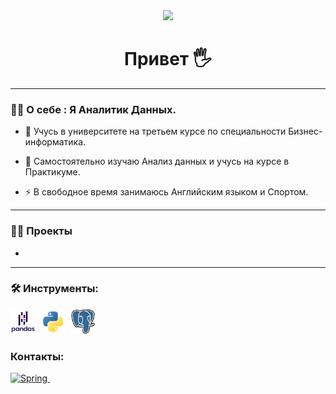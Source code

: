 <div id="header" align="center">
  <img src="https://media.giphy.com/media/UHyqxL3ilBCUxNgDQy/giphy.gif" width="300"/>
</div>

<div  align="center">
  
# Привет :raised_hand_with_fingers_splayed:
  
</div>
  
---

### :man_technologist: О себе : Я Аналитик Данных.

- :telescope: Учусь в университете на третьем курсе по специальности Бизнес-информатика.

- :brain: Самостоятельно изучаю Анализ данных и учусь на курсе в Практикуме.

- :zap: В свободное время занимаюсь Английским языком и Спортом.

---

### :construction_worker_woman: Проекты

-  

---

### :hammer_and_wrench: Инструменты:

 <img src="https://github.com/devicons/devicon/blob/master/icons/pandas/pandas-original-wordmark.svg" title="Spring" alt="Spring" width="40" height="40"/>&nbsp;
 <img src="https://github.com/devicons/devicon/blob/master/icons/python/python-original.svg" title="Material UI" alt="Material UI" width="40" height="40"/>&nbsp;
 <img src="https://github.com/devicons/devicon/blob/master/icons/postgresql/postgresql-original.svg" title="Flutter" alt="Flutter" width="40" height="40"/>&nbsp;

###  Контакты: 

<a href="https://t.me/ISmakR"><img src="https://upload.wikimedia.org/wikipedia/commons/thumb/5/5c/Telegram_Messenger.png/600px-Telegram_Messenger.png" title="Spring" alt="Spring" width="30" height="30"/>&nbsp;</a>
